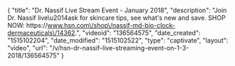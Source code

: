 {
    "title": "Dr. Nassif Live Stream Event - January 2018",
    "description": "Join Dr. Nassif live\u2014ask for skincare tips, see what's new and save. SHOP NOW: https:\/\/www.hsn.com\/shop\/nassif-md-bio-clock-dermaceuticals\/14362.",
    "videoid": "136564575",
    "date_created": "1515102204",
    "date_modified": "1515102522",
    "type": "captivate",
    "layout": "video",
    "url": "\/v\/hsn-dr-nassif-live-streaming-event-on-1-3-2018\/136564575"
}
